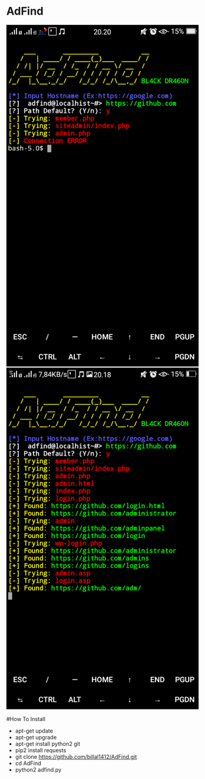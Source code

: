# AdFind

![Alt text](https://raw.githubusercontent.com/billal1412/AdFind/master/Screenshot_2019-12-07-20-20-39-79.png)
![Alt text](https://raw.githubusercontent.com/billal1412/AdFind/master/Screenshot_2019-12-07-20-18-48-19.png)

#How To Install
- apt-get update
- apt-get upgrade
- apt-get install python2 git
- pip2 install requests
- git clone https://github.com/billal1412/AdFind.git
- cd AdFind
- python2 adfind.py
